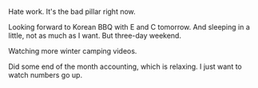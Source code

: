 Hate work. It's the bad pillar right now.

Looking forward to Korean BBQ with E and C tomorrow. And sleeping in a little, not as much as I want. But three-day weekend.

Watching more winter camping videos.

Did some end of the month accounting, which is relaxing. I just want to watch numbers go up.
